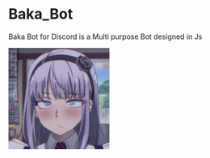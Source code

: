 # Baka_Bot
Baka Bot for Discord is a Multi purpose Bot designed in Js

<img src=baka_bot_profile_img.jpg width=200px>